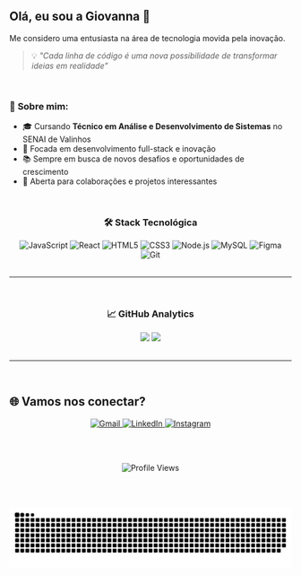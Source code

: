 ## Olá, eu sou a Giovanna 👋

Me considero uma entusiasta na área de tecnologia movida pela inovação.

> 💡 *"Cada linha de código é uma nova possibilidade de transformar ideias em realidade"*

<br>

### 🌟 **Sobre mim:**

- 🎓 Cursando **Técnico em Análise e Desenvolvimento de Sistemas** no SENAI de Valinhos
- 🚀 Focada em desenvolvimento full-stack e inovação
- 📚 Sempre em busca de novos desafios e oportunidades de crescimento
- 🤝 Aberta para colaborações e projetos interessantes

<br>

<div align="center">

### 🛠️ **Stack Tecnológica**

<img src="https://cdn.jsdelivr.net/gh/devicons/devicon/icons/javascript/javascript-original.svg" width="40" height="40" alt="JavaScript"> 
<img src="https://cdn.jsdelivr.net/gh/devicons/devicon/icons/react/react-original.svg" width="40" height="40" alt="React"> 
<img src="https://cdn.jsdelivr.net/gh/devicons/devicon/icons/html5/html5-original.svg" width="40" height="40" alt="HTML5"> 
<img src="https://cdn.jsdelivr.net/gh/devicons/devicon/icons/css3/css3-original.svg" width="40" height="40" alt="CSS3"> 
<img src="https://cdn.jsdelivr.net/gh/devicons/devicon/icons/nodejs/nodejs-original.svg" width="40" height="40" alt="Node.js"> 
<img src="https://cdn.jsdelivr.net/gh/devicons/devicon/icons/mysql/mysql-original.svg" width="40" height="40" alt="MySQL"> 
<img src="https://cdn.jsdelivr.net/gh/devicons/devicon/icons/figma/figma-original.svg" width="40" height="40" alt="Figma"> 
<img src="https://cdn.jsdelivr.net/gh/devicons/devicon/icons/git/git-original.svg" width="40" height="40" alt="Git">

</div>

<br>

---

<br>

<div align="center">

### 📈 **GitHub Analytics**

<img height="180em" src="https://github-readme-stats.vercel.app/api?username=gihcaron&show_icons=true&theme=radical&include_all_commits=true&count_private=true&border_radius=10" />

<img height="180em" src="https://github-readme-stats.vercel.app/api/top-langs/?username=gihcaron&layout=compact&langs_count=8&theme=radical&border_radius=10"/>

</div>

<br>

---

<br>

## 🌐 **Vamos nos conectar?**

<div align="center">

<a href="mailto:giovanna.caron28@gmail.com">
    <img src="https://img.shields.io/badge/Gmail-D14836?style=for-the-badge&logo=gmail&logoColor=white&labelColor=101010" alt="Gmail">
</a>
<a href="https://www.linkedin.com/in/giovanna-caron-73305a245/">
    <img src="https://img.shields.io/badge/LinkedIn-0077B5?style=for-the-badge&logo=linkedin&logoColor=white&labelColor=101010" alt="LinkedIn">
</a>
<a href="https://www.instagram.com/gihcaron?igsh=NTZia2xla2U5ZjNm">
    <img src="https://img.shields.io/badge/Instagram-E4405F?style=for-the-badge&logo=instagram&logoColor=white&labelColor=101010" alt="Instagram">
</a>

<br><br>

<img src="https://komarev.com/ghpvc/?username=gihcaron&color=ff6b9d&style=for-the-badge" alt="Profile Views" />

<br><br>

<img src="https://raw.githubusercontent.com/Platane/snk/output/github-contribution-grid-snake-dark.svg" alt="Snake eating dots animation" />

</div>
